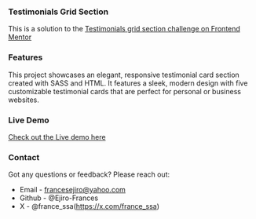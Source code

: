 ### Testimonials Grid Section

This is a solution to the [Testimonials grid section challenge on Frontend Mentor](https://www.frontendmentor.io/challenges/testimonials-grid-section-Nnw6J7Un7)

### Features

This project showcases an elegant, responsive testimonial card section created with SASS and HTML. It features a sleek, modern design with five customizable testimonial cards that are perfect for personal or business websites.

### Live Demo

[Check out the Live demo here](https://testimonials-grid-section-dusky-tau.vercel.app/)

### Contact

Got any questions or feedback? Please reach out:

- Email - francesejiro@yahoo.com
- Github - @Ejiro-Frances
- X - @france_ssa(https://x.com/france_ssa)
